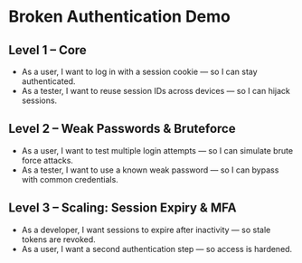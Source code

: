 # Broken Authentication Demo

## Level 1 – Core
- As a user, I want to log in with a session cookie — so I can stay authenticated.
- As a tester, I want to reuse session IDs across devices — so I can hijack sessions.

## Level 2 – Weak Passwords & Bruteforce
- As a user, I want to test multiple login attempts — so I can simulate brute force attacks.
- As a tester, I want to use a known weak password — so I can bypass with common credentials.

## Level 3 – Scaling: Session Expiry & MFA
- As a developer, I want sessions to expire after inactivity — so stale tokens are revoked.
- As a user, I want a second authentication step — so access is hardened.
